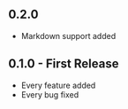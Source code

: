 ## 0.2.0
* Markdown support added

## 0.1.0 - First Release
* Every feature added
* Every bug fixed

